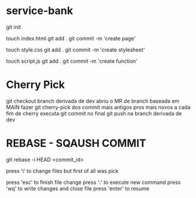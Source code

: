 # service-bank
git init

touch index.html
git add .
git commit -m 'create page'

touch style.css
git add .
git commit -m 'create stylesheet'

touch script.js
git add .
git commit -m 'create function'

# Cherry Pick

git checkout branch derivada de dev
abriu o MR de branch baseada em MAIN
fazer git cherry-pick dos commit mais antigos pros mais novos
a cada fim de cherry executa git commit
no final git push na branch derivada de dev

# REBASE - SQAUSH COMMIT

git rebase -i HEAD <commit_id>

press 'i' to change files
but first of all was pick

press 'esc' to finish file change
press ':' to execute new command
press 'wq' to write changes and close file
press 'enter' to resume

